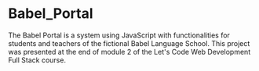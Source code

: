 # Babel_Portal
The Babel Portal is a system using JavaScript with functionalities for students and teachers of the fictional Babel Language School.
This project was presented at the end of module 2 of the Let's Code Web Development Full Stack course.
